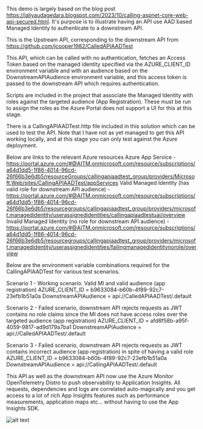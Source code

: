 This demo is largely based on the blog post https://jaliyaudagedara.blogspot.com/2023/10/calling-aspnet-core-web-api-secured.html.  It's purpose is to illustrate having an API use AAD based Managed Identity to authenticate to a downstream API.

This is the Upstream API, corresponding to the downstream API from https://github.com/jcooper1982/CalledAPIAADTest

This API, which can be called with no authentication, fetches an Access Token based on the managed identity specified via the AZURE_CLIENT_ID environment variable and with an audience based on the DownstreamAPIAudience environment variable, and this access token is passed to the downstream API which requires authentication.

Scripts are included in the project that associate the Managed Identity with roles against the targeted audience (App Registration).  These must be run to assign the roles as the Azure Portal does not support a UI for this at this stage.

There is a CallingAPIAADTest.http file included in this solution which can be used to test the API.  Note that I have not as yet managed to get this API working locally, and at this stage you can only test against the Azure deployment.

Below are links to the relevant Azure resources
Azure App Service - https://portal.azure.com/#@AITM.onmicrosoft.com/resource/subscriptions/a64d1dd5-1f86-4014-96cd-26f66b3e6db5/resourceGroups/callingapiaadtest_group/providers/Microsoft.Web/sites/CallingAPIAADTest/appServices
Valid Managed Identity (has valid role for downstream API audience) - https://portal.azure.com/#@AITM.onmicrosoft.com/resource/subscriptions/a64d1dd5-1f86-4014-96cd-26f66b3e6db5/resourcegroups/callingapiaadtest_group/providers/microsoft.managedidentity/userassignedidentities/callingapiaadtestuai/overview
Invalid Managed Identity (no role for downstream API audience) - https://portal.azure.com/#@AITM.onmicrosoft.com/resource/subscriptions/a64d1dd5-1f86-4014-96cd-26f66b3e6db5/resourcegroups/callingapiaadtest_group/providers/microsoft.managedidentity/userassignedidentities/failingmanagedidentitynorole/overview

Below are the environment variable combinations required for the CallingAPIAADTest for various test scenarios.

Scenario 1 - Working scenario.  Valid MI and valid audience (app registration)
AZURE_CLIENT_ID = b9633084-b60b-4f89-92c7-23efb1b51a0a
DownstreamAPIAudience = api://CalledAPIAADTest/.default

Scenario 2 - Failed scenario, downstream API rejects requests as JWT contains no role claims since the MI does not have access roles over the targeted audience (app registration)
AZURE_CLIENT_ID = afd8f58b-a95f-4059-9817-ad9d179a7ba1
DownstreamAPIAudience = api://CalledAPIAADTest/.default

Scenario 3 - Failed scenario, downstream API rejects requests as JWT contains incorrect audience (app registration) in spite of having a valid role
AZURE_CLIENT_ID = b9633084-b60b-4f89-92c7-23efb1b51a0a
DownstreamAPIAudience = api://CallingAPIAADTest/.default

This API as well as the downstream API now use the Azure Monitor OpenTelemetry Distro to push observability to Application Insights.  All requests, dependencies and logs are correlated auto-magically and you get access to a lot of rich App Insights features such as performance measurements, application maps etc... without having to use the App Insights SDK.

![alt text]([http://url/to/img.png](https://github.com/jcooper1982/CallingAPIAADTest/blob/master/Images/Application%20Map.png))
